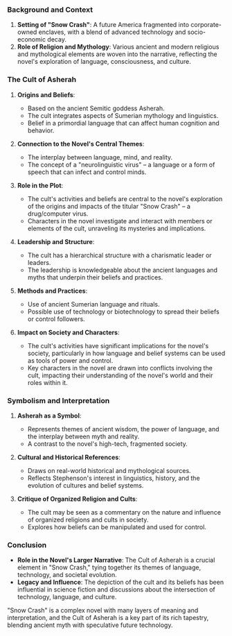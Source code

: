 ### Background and Context
1. **Setting of "Snow Crash"**: A future America fragmented into corporate-owned enclaves, with a blend of advanced technology and socio-economic decay.
2. **Role of Religion and Mythology**: Various ancient and modern religious and mythological elements are woven into the narrative, reflecting the novel's exploration of language, consciousness, and culture.

### The Cult of Asherah
1. **Origins and Beliefs**:
   - Based on the ancient Semitic goddess Asherah.
   - The cult integrates aspects of Sumerian mythology and linguistics.
   - Belief in a primordial language that can affect human cognition and behavior.

2. **Connection to the Novel's Central Themes**:
   - The interplay between language, mind, and reality.
   - The concept of a "neurolinguistic virus" – a language or a form of speech that can infect and control minds.

3. **Role in the Plot**:
   - The cult's activities and beliefs are central to the novel's exploration of the origins and impacts of the titular "Snow Crash" – a drug/computer virus.
   - Characters in the novel investigate and interact with members or elements of the cult, unraveling its mysteries and implications.

4. **Leadership and Structure**:
   - The cult has a hierarchical structure with a charismatic leader or leaders.
   - The leadership is knowledgeable about the ancient languages and myths that underpin their beliefs and practices.

5. **Methods and Practices**:
   - Use of ancient Sumerian language and rituals.
   - Possible use of technology or biotechnology to spread their beliefs or control followers.

6. **Impact on Society and Characters**:
   - The cult's activities have significant implications for the novel's society, particularly in how language and belief systems can be used as tools of power and control.
   - Key characters in the novel are drawn into conflicts involving the cult, impacting their understanding of the novel's world and their roles within it.

### Symbolism and Interpretation
1. **Asherah as a Symbol**:
   - Represents themes of ancient wisdom, the power of language, and the interplay between myth and reality.
   - A contrast to the novel's high-tech, fragmented society.

2. **Cultural and Historical References**:
   - Draws on real-world historical and mythological sources.
   - Reflects Stephenson's interest in linguistics, history, and the evolution of cultures and belief systems.

3. **Critique of Organized Religion and Cults**:
   - The cult may be seen as a commentary on the nature and influence of organized religions and cults in society.
   - Explores how beliefs can be manipulated and used for control.

### Conclusion
- **Role in the Novel's Larger Narrative**: The Cult of Asherah is a crucial element in "Snow Crash," tying together its themes of language, technology, and societal evolution.
- **Legacy and Influence**: The depiction of the cult and its beliefs has been influential in science fiction and discussions about the intersection of technology, language, and culture.

"Snow Crash" is a complex novel with many layers of meaning and interpretation, and the Cult of Asherah is a key part of its rich tapestry, blending ancient myth with speculative future technology.